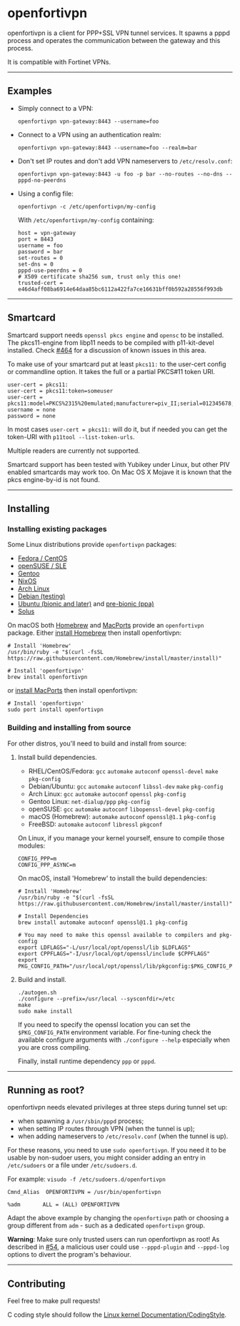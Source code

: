 openfortivpn
============

openfortivpn is a client for PPP+SSL VPN tunnel services.
It spawns a pppd process and operates the communication between the gateway and
this process.

It is compatible with Fortinet VPNs.


--------
Examples
--------

* Simply connect to a VPN:
  ```
  openfortivpn vpn-gateway:8443 --username=foo
  ```

* Connect to a VPN using an authentication realm:
  ```
  openfortivpn vpn-gateway:8443 --username=foo --realm=bar
  ```

* Don't set IP routes and don't add VPN nameservers to `/etc/resolv.conf`:
  ```
  openfortivpn vpn-gateway:8443 -u foo -p bar --no-routes --no-dns --pppd-no-peerdns
  ```
* Using a config file:
  ```
  openfortivpn -c /etc/openfortivpn/my-config
  ```

  With `/etc/openfortivpn/my-config` containing:
  ```
  host = vpn-gateway
  port = 8443
  username = foo
  password = bar
  set-routes = 0
  set-dns = 0
  pppd-use-peerdns = 0
  # X509 certificate sha256 sum, trust only this one!
  trusted-cert = e46d4aff08ba6914e64daa85bc6112a422fa7ce16631bff0b592a28556f993db
  ```


---------
Smartcard
---------

Smartcard support needs `openssl pkcs engine` and `opensc` to be installed.
The pkcs11-engine from libp11 needs to be compiled with p11-kit-devel installed.
Check [#464](https://github.com/adrienverge/openfortivpn/issues/464) for a discussion
of known issues in this area.

To make use of your smartcard put at least `pkcs11:` to the user-cert config or commandline
option. It takes the full or a partial PKCS#11 token URI.

```
user-cert = pkcs11:
user-cert = pkcs11:token=someuser
user-cert = pkcs11:model=PKCS%2315%20emulated;manufacturer=piv_II;serial=012345678;token=someuser
username = none
password = none
```

In most cases `user-cert = pkcs11:` will do it, but if needed you can get the token-URI
with `p11tool --list-token-urls`.

Multiple readers are currently not supported.

Smartcard support has been tested with Yubikey under Linux, but other PIV enabled
smartcards may work too. On Mac OS X Mojave it is known that the pkcs engine-by-id is not found.



----------
Installing
----------

### Installing existing packages

Some Linux distributions provide `openfortivpn` packages:
* [Fedora / CentOS](https://apps.fedoraproject.org/packages/openfortivpn)
* [openSUSE / SLE](https://software.opensuse.org/package/openfortivpn)
* [Gentoo](https://packages.gentoo.org/packages/net-vpn/openfortivpn)
* [NixOS](https://github.com/NixOS/nixpkgs/tree/master/pkgs/tools/networking/openfortivpn)
* [Arch Linux](https://www.archlinux.org/packages/community/x86_64/openfortivpn)
* [Debian (testing)](https://packages.debian.org/buster/openfortivpn)
* [Ubuntu (bionic and later)](https://packages.ubuntu.com/search?keywords=openfortivpn) and [pre-bionic (ppa)](https://launchpad.net/~ar-lex/+archive/ubuntu/fortisslvpn)
* [Solus](https://dev.getsol.us/source/openfortivpn/)

On macOS both [Homebrew](https://formulae.brew.sh/formula/openfortivpn) and
[MacPorts](https://ports.macports.org/port/openfortivpn)
provide an `openfortivpn` package.
Either [install Homebrew](https://brew.sh/) then install openfortivpn:
```shell
# Install 'Homebrew'
/usr/bin/ruby -e "$(curl -fsSL https://raw.githubusercontent.com/Homebrew/install/master/install)"

# Install 'openfortivpn'
brew install openfortivpn
```

or [install MacPorts](https://www.macports.org/install.php) then install openfortivpn:
```shell
# Install 'openfortivpn'
sudo port install openfortivpn
```

### Building and installing from source

For other distros, you'll need to build and install from source:

1.  Install build dependencies.

    * RHEL/CentOS/Fedora: `gcc` `automake` `autoconf` `openssl-devel` `make` `pkg-config`
    * Debian/Ubuntu: `gcc` `automake` `autoconf` `libssl-dev` `make` `pkg-config`
    * Arch Linux: `gcc` `automake` `autoconf` `openssl` `pkg-config`
    * Gentoo Linux: `net-dialup/ppp` `pkg-config`
    * openSUSE: `gcc` `automake` `autoconf` `libopenssl-devel` `pkg-config`
    * macOS (Homebrew): `automake` `autoconf` `openssl@1.1` `pkg-config`
    * FreeBSD: `automake` `autoconf` `libressl` `pkgconf`

    On Linux, if you manage your kernel yourself, ensure to compile those modules:
    ```
    CONFIG_PPP=m
    CONFIG_PPP_ASYNC=m
    ```

    On macOS, install 'Homebrew' to install the build dependencies:
    ```shell
    # Install 'Homebrew'
    /usr/bin/ruby -e "$(curl -fsSL https://raw.githubusercontent.com/Homebrew/install/master/install)"

    # Install Dependencies
    brew install automake autoconf openssl@1.1 pkg-config

    # You may need to make this openssl available to compilers and pkg-config
    export LDFLAGS="-L/usr/local/opt/openssl/lib $LDFLAGS"
    export CPPFLAGS="-I/usr/local/opt/openssl/include $CPPFLAGS"
    export PKG_CONFIG_PATH="/usr/local/opt/openssl/lib/pkgconfig:$PKG_CONFIG_PATH"
    ```

2.  Build and install.

    ```shell
    ./autogen.sh
    ./configure --prefix=/usr/local --sysconfdir=/etc
    make
    sudo make install
    ```

    If you need to specify the openssl location you can set the `$PKG_CONFIG_PATH`
    environment variable. For fine-tuning check the available configure arguments
    with `./configure --help` especially when you are cross compiling.

    Finally, install runtime dependency `ppp` or `pppd`.

----------------
Running as root?
----------------

openfortivpn needs elevated privileges at three steps during tunnel set up:

* when spawning a `/usr/sbin/pppd` process;
* when setting IP routes through VPN (when the tunnel is up);
* when adding nameservers to `/etc/resolv.conf` (when the tunnel is up).

For these reasons, you need to use `sudo openfortivpn`.
If you need it to be usable by non-sudoer users, you might consider adding an
entry in `/etc/sudoers` or a file under `/etc/sudoers.d`.

For example:
`visudo -f /etc/sudoers.d/openfortivpn`
```
Cmnd_Alias  OPENFORTIVPN = /usr/bin/openfortivpn

%adm       ALL = (ALL) OPENFORTIVPN
```
Adapt the above example by changing the `openfortivpn` path or choosing
a group different from `adm` - such as a dedicated `openfortivpn` group.

**Warning**: Make sure only trusted users can run openfortivpn as root!
As described in [#54](https://github.com/adrienverge/openfortivpn/issues/54),
a malicious user could use `--pppd-plugin` and `--pppd-log` options to divert
the program's behaviour.


------------
Contributing
------------

Feel free to make pull requests!

C coding style should follow the
[Linux kernel Documentation/CodingStyle](http://git.kernel.org/cgit/linux/kernel/git/torvalds/linux.git/tree/Documentation/process/coding-style.rst?id=refs/heads/master).
